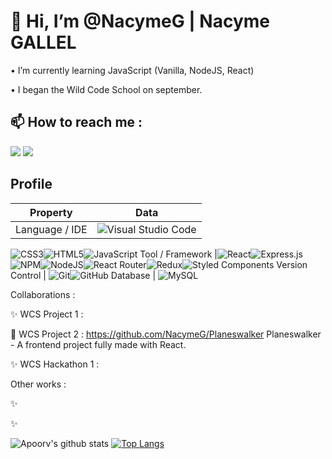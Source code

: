 # 👋 Hi, I’m @NacymeG | Nacyme GALLEL

• I’m currently learning JavaScript (Vanilla, NodeJS, React)

• I began the Wild Code School on september.

## 📫 How to reach me :
<a href="https://linkedin.com/in/NacymeG"><img src="https://img.shields.io/badge/-Nacyme%20Gallel%20-0077B5?style=flat&logo=Linkedin&logoColor=white"/></a>
<a href="mailto:nacyme.gallel@gmail.com"><img src="https://img.shields.io/badge/-nacyme.gallel@gmail.com-D14836?style=flat&logo=Gmail&logoColor=white"/></a>

## Profile
Property                 | Data  
-------------------------|------
Language / IDE           | ![Visual Studio Code](https://img.shields.io/badge/Visual%20Studio%20Code-0078d7.svg?style=for-the-badge&logo=visual-studio-code&logoColor=white)
 ![CSS3](https://img.shields.io/badge/css3-%231572B6.svg?style=for-the-badge&logo=css3&logoColor=white)![HTML5](https://img.shields.io/badge/html5-%23E34F26.svg?style=for-the-badge&logo=html5&logoColor=white)![JavaScript](https://img.shields.io/badge/javascript-%23323330.svg?style=for-the-badge&logo=javascript&logoColor=%23F7DF1E)
Tool / Framework         |![React](https://img.shields.io/badge/react-%2320232a.svg?style=for-the-badge&logo=react&logoColor=%2361DAFB)![Express.js](https://img.shields.io/badge/express.js-%23404d59.svg?style=for-the-badge&logo=express&logoColor=%2361DAFB)![NPM](https://img.shields.io/badge/NPM-%23000000.svg?style=for-the-badge&logo=npm&logoColor=white)![NodeJS](https://img.shields.io/badge/node.js-6DA55F?style=for-the-badge&logo=node.js&logoColor=white)![React Router](https://img.shields.io/badge/React_Router-CA4245?style=for-the-badge&logo=react-router&logoColor=white)![Redux](https://img.shields.io/badge/redux-%23593d88.svg?style=for-the-badge&logo=redux&logoColor=white)![Styled Components](https://img.shields.io/badge/styled--components-DB7093?style=for-the-badge&logo=styled-components&logoColor=white)
Version Control                 | ![Git](https://img.shields.io/badge/git-%23F05033.svg?style=for-the-badge&logo=git&logoColor=white)![GitHub](https://img.shields.io/badge/github-%23121011.svg?style=for-the-badge&logo=github&logoColor=white)
Database | ![MySQL](https://img.shields.io/badge/mysql-%2300f.svg?style=for-the-badge&logo=mysql&logoColor=white)

Collaborations :

✨ WCS Project 1 : 

🎴 WCS Project 2 : https://github.com/NacymeG/Planeswalker Planeswalker - A frontend project fully made with React.

✨ WCS Hackathon 1 : 

Other works :


✨ 

✨ 

![Apoorv's github stats](https://github-readme-stats.vercel.app/api?username=nacymeg&show_icons=true&title_color=ffc857&icon_color=8ac926&text_color=daf7dc&bg_color=151515&hide=["stars"])
[![Top Langs](https://github-readme-stats.vercel.app/api/top-langs/?username=nacymeg&layout=compact&text_color=daf7dc&bg_color=151515)](https://github.com/NacymeG/github-readme-stats)




